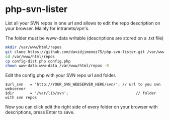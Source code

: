 # php-svn-lister

List all your SVN repos in one url and allows to edit the repo description on your browser. Mainly for intranets/vpn's.

The folder must be www-data writable (descriptions are stored on a .txt file)

```bash
mkdir /var/www/html/repos
git clone https://github.com/davidjimenez75/php-svn-lister.git /var/www/html/repos
cd /var/www/html/repos
cp config-dist.php config.php
chown www-data:www-data /var/www/html/repos -R
```
Edit the config.php with your SVN repo url and folder.

```
$url_svn   = 'http://YOUR_SVN_WEBSERVER_HERE/svn/'; // url to you svn webserver
$dir       = '/var/lib/svn';			                  // folder with svn repos
```

Now you can click edit the right side of every folder on your browser with descriptions, press Enter to save.

